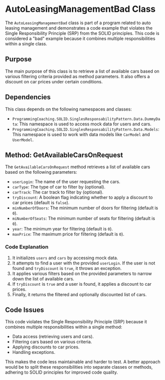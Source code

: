 # AutoLeasingManagementBad Class

The `AutoLeasingManagementBad` class is part of a program related to auto leasing management and demonstrates a code example that violates the Single Responsibility Principle (SRP) from the SOLID principles. This code is considered a "bad" example because it combines multiple responsibilities within a single class.

## Purpose

The main purpose of this class is to retrieve a list of available cars based on various filtering criteria provided as method parameters. It also offers a discount on car prices under certain conditions.

## Dependencies

This class depends on the following namespaces and classes:

- `ProgrammingCoaching.SOLID.SinglesResponsabilityPattern.Data.DummyData`: This namespace is used to access mock data for users and cars.
- `ProgrammingCoaching.SOLID.SinglesResponsabilityPattern.Data.Models`: This namespace is used to work with data models like `CarModel` and `UserModel`.

## Method: GetAvailableCarsOnRequest

The `GetAvailableCarsOnRequest` method retrieves a list of available cars based on the following parameters:

- `userLogin`: The name of the user requesting the cars.
- `carType`: The type of car to filter by (optional).
- `carTrack`: The car track to filter by (optional).
- `tryDiscount`: A boolean flag indicating whether to apply a discount to car prices (default is `false`).
- `minNumberOfDoors`: The minimum number of doors for filtering (default is `0`).
- `miNumberOfSeats`: The minimum number of seats for filtering (default is `0`).
- `year`: The minimum year for filtering (default is `0`).
- `maxPrice`: The maximum price for filtering (default is `0`).

### Code Explanation

1. It initializes `users` and `cars` by accessing mock data.
2. It attempts to find a user with the provided `userLogin`. If the user is not found and `tryDiscount` is `true`, it throws an exception.
3. It applies various filters based on the provided parameters to narrow down the list of available cars.
4. If `tryDiscount` is `true` and a user is found, it applies a discount to car prices.
5. Finally, it returns the filtered and optionally discounted list of cars.

## Code Issues

This code violates the Single Responsibility Principle (SRP) because it combines multiple responsibilities within a single method:

- Data access (retrieving users and cars).
- Filtering cars based on various criteria.
- Applying discounts to car prices.
- Handling exceptions.

This makes the code less maintainable and harder to test. A better approach would be to split these responsibilities into separate classes or methods, adhering to SOLID principles for improved code quality.
